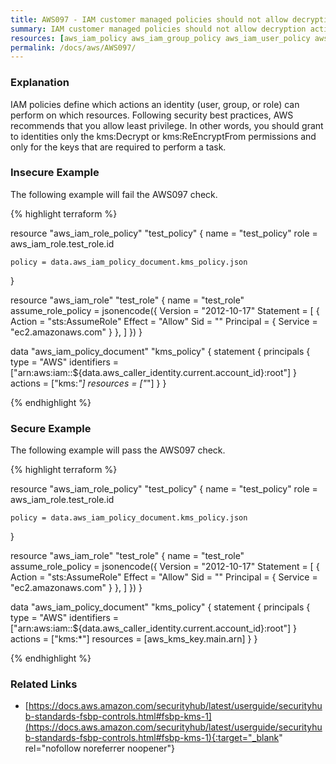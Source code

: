 ```yaml
---
title: AWS097 - IAM customer managed policies should not allow decryption actions on all KMS keys
summary: IAM customer managed policies should not allow decryption actions on all KMS keys 
resources: [aws_iam_policy aws_iam_group_policy aws_iam_user_policy aws_iam_role_policy] 
permalink: /docs/aws/AWS097/
---
```

### Explanation


IAM policies define which actions an identity (user, group, or role) can perform on which resources. Following security best practices, AWS recommends that you allow least privilege. In other words, you should grant to identities only the kms:Decrypt or kms:ReEncryptFrom permissions and only for the keys that are required to perform a task.



### Insecure Example

The following example will fail the AWS097 check.

{% highlight terraform %}

resource "aws_iam_role_policy" "test_policy" {
	name = "test_policy"
	role = aws_iam_role.test_role.id

	policy = data.aws_iam_policy_document.kms_policy.json
}

resource "aws_iam_role" "test_role" {
	name = "test_role"
	assume_role_policy = jsonencode({
		Version = "2012-10-17"
		Statement = [
		{
			Action = "sts:AssumeRole"
			Effect = "Allow"
			Sid    = ""
			Principal = {
			Service = "ec2.amazonaws.com"
			}
		},
		]
	})
}

data "aws_iam_policy_document" "kms_policy" {
  statement {
    principals {
      type        = "AWS"
      identifiers = ["arn:aws:iam::${data.aws_caller_identity.current.account_id}:root"]
    }
    actions   = ["kms:*"]
    resources = ["*"]
  }
}

{% endhighlight %}



### Secure Example

The following example will pass the AWS097 check.

{% highlight terraform %}

resource "aws_iam_role_policy" "test_policy" {
	name = "test_policy"
	role = aws_iam_role.test_role.id
  
	policy = data.aws_iam_policy_document.kms_policy.json
}

resource "aws_iam_role" "test_role" {
	name = "test_role"
	assume_role_policy = jsonencode({
		Version = "2012-10-17"
		Statement = [
		{
			Action = "sts:AssumeRole"
			Effect = "Allow"
			Sid    = ""
			Principal = {
			Service = "ec2.amazonaws.com"
			}
		},
		]
	})
}

data "aws_iam_policy_document" "kms_policy" {
  statement {
    principals {
      type        = "AWS"
      identifiers = ["arn:aws:iam::${data.aws_caller_identity.current.account_id}:root"]
    }
    actions   = ["kms:*"]
    resources = [aws_kms_key.main.arn]
  }
}

{% endhighlight %}



### Related Links


- [https://docs.aws.amazon.com/securityhub/latest/userguide/securityhub-standards-fsbp-controls.html#fsbp-kms-1](https://docs.aws.amazon.com/securityhub/latest/userguide/securityhub-standards-fsbp-controls.html#fsbp-kms-1){:target="_blank" rel="nofollow noreferrer noopener"}


